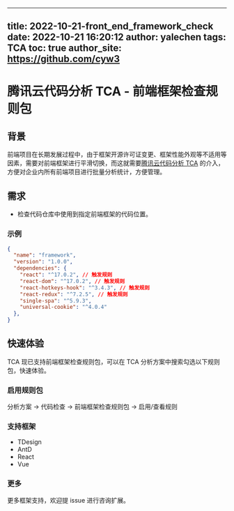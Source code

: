 
---
title: 2022-10-21-front_end_framework_check
date: 2022-10-21 16:20:12
author: yalechen
tags: TCA
toc: true
author_site: https://github.com/cyw3
---

# 腾讯云代码分析 TCA - 前端框架检查规则包

## 背景

前端项目在长期发展过程中，由于框架开源许可证变更、框架性能外观等不适用等因素，需要对前端框架进行平滑切换，而这就需要[腾讯云代码分析 TCA](https://github.com/Tencent/CodeAnalysis) 的介入，方便对企业内所有前端项目进行批量分析统计，方便管理。

## 需求

- 检查代码仓库中使用到指定前端框架的代码位置。

### 示例

```json
{
  "name": "framework",
  "version": "1.0.0",
  "dependencies": {
    "react": "^17.0.2", // 触发规则
    "react-dom": "^17.0.2", // 触发规则
    "react-hotkeys-hook": "^3.4.3", // 触发规则
    "react-redux": "^7.2.5", // 触发规则
    "single-spa": "^5.9.3",
    "universal-cookie": "^4.0.4"
  },
}
```

## 快速体验

TCA 现已支持前端框架检查规则包，可以在 TCA 分析方案中搜索勾选以下规则包，快速体验。

### 启用规则包
分析方案 -> 代码检查 -> 前端框架检查规则包 -> 启用/查看规则

### 支持框架

- TDesign
- AntD
- React
- Vue


### 更多

更多框架支持，欢迎提 issue 进行咨询扩展。
